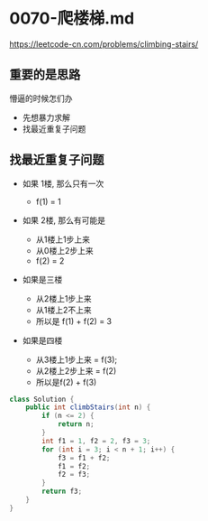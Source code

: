 # 0070-爬楼梯.md

https://leetcode-cn.com/problems/climbing-stairs/

## 重要的是思路

懵逼的时候怎们办

- 先想暴力求解
- 找最近重复子问题

## 找最近重复子问题

- 如果 1楼, 那么只有一次 
  - f(1) = 1

- 如果 2楼, 那么有可能是
  - 从1楼上1步上来
  - 从0楼上2步上来
  - f(2) = 2

- 如果是三楼
  - 从2楼上1步上来  
  - 从1楼上2不上来
  - 所以是 f(1) + f(2) = 3
- 如果是四楼
  - 从3楼上1步上来 = f(3);
  - 从2楼上2步上来 =  f(2)
  - 所以是f(2) + f(3)

```java
class Solution {
    public int climbStairs(int n) {
        if (n <= 2) {
            return n;
        }
        int f1 = 1, f2 = 2, f3 = 3;
        for (int i = 3; i < n + 1; i++) {
            f3 = f1 + f2;
            f1 = f2;
            f2 = f3;
        }
        return f3;
    }
}
```

